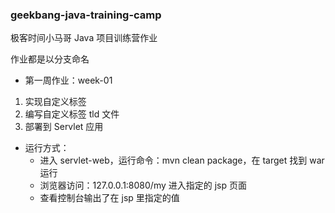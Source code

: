 ### geekbang-java-training-camp

极客时间小马哥 Java 项目训练营作业

作业都是以分支命名

- 第一周作业：week-01
1. 实现自定义标签 
2. 编写自定义标签 tld 文件 
3. 部署到 Servlet 应用
  - 运行方式：
    - 进入 servlet-web，运行命令：mvn clean package，在 target 找到 war 运行
    - 浏览器访问：127.0.0.1:8080/my 进入指定的 jsp 页面
    - 查看控制台输出了在 jsp 里指定的值